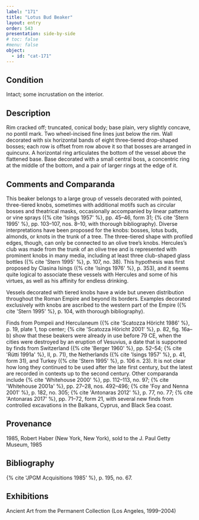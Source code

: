 ```yaml
---
label: "171"
title: "Lotus Bud Beaker"
layout: entry
order: 543
presentation: side-by-side
# toc: false
#menu: false 
object:
  - id: "cat-171"
---
```


## Condition

Intact; some incrustation on the interior.

## Description

Rim cracked off; truncated, conical body; base plain, very slightly concave, no pontil mark. Two wheel-incised fine lines just below the rim. Wall decorated with six horizontal bands of eight three-tiered drop-shaped bosses; each row is offset from row above it so that bosses are arranged in quincunx. A horizontal ring articulates the bottom of the vessel above the flattened base. Base decorated with a small central boss, a concentric ring at the middle of the bottom, and a pair of larger rings at the edge of it.

## Comments and Comparanda

This beaker belongs to a large group of vessels decorated with pointed, three-tiered knobs, sometimes with additional motifs such as circular bosses and theatrical masks, occasionally accompanied by linear patterns or vine sprays ({% cite 'Isings 1957' %}, pp. 45–46, form 31; {% cite 'Stern 1995' %}, pp. 103–107, nos. 8–10, with thorough bibliography). Diverse interpretations have been proposed for the knobs: bosses, lotus buds, almonds, or knots in the trunk of a tree. The three-tiered shape with profiled edges, though, can only be connected to an olive tree’s knobs. Hercules’s club was made from the trunk of an olive tree and is represented with prominent knobs in many media, including at least three club-shaped glass bottles ({% cite 'Stern 1995' %}, p. 107, no. 38). This hypothesis was first proposed by Clasina Isings ({% cite 'Isings 1976' %}, p. 353), and it seems quite logical to associate these vessels with Hercules and some of his virtues, as well as his affinity for endless drinking.

Vessels decorated with tiered knobs have a wide but uneven distribution throughout the Roman Empire and beyond its borders. Examples decorated exclusively with knobs are ascribed to the western part of the Empire ({% cite 'Stern 1995' %}, p. 104, with thorough bibliography).

Finds from Pompeii and Herculaneum ({% cite 'Scatozza Höricht 1986' %}, p. 19, plate 1, top center; {% cite 'Scatozza Höricht 2001' %}, p. 82, fig. 16a–b) show that these beakers were already in use before 79 CE, when the cities were destroyed by an eruption of Vesuvius, a date that is supported by finds from Switzerland ({% cite 'Berger 1960' %}, pp. 52–54; {% cite 'Rütti 1991a' %}, II, p. 71), the Netherlands ({% cite 'Isings 1957' %}, p. 41, form 31), and Turkey ({% cite 'Stern 1995' %}, p. 106 n. 23). It is not clear how long they continued to be used after the late first century, but the latest are recorded in contexts up to the second century. Other comparanda include {% cite 'Whitehouse 2000' %}, pp. 112–113, no. 97; {% cite 'Whitehouse 2001a' %}, pp. 27–28, nos. 492–496; {% cite 'Foy and Nenna 2001' %}, p. 182, no. 305; {% cite 'Antonaras 2012' %}, p. 77, no. 77; {% cite 'Antonaras 2017' %}, pp. 71–72, form 21, with several new finds from controlled excavations in the Balkans, Cyprus, and Black Sea coast.

## Provenance

1985, Robert Haber (New York, New York), sold to the J. Paul Getty Museum, 1985

## Bibliography

{% cite 'JPGM Acquisitions 1985' %}, p. 195, no. 67.

## Exhibitions

Ancient Art from the Permanent Collection (Los Angeles, 1999–2004)